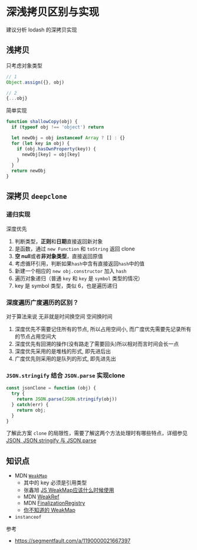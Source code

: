 # 深浅拷贝区别与实现

建议分析 lodash 的深拷贝实现

## 浅拷贝

只考虑对象类型

```js
// 1
Object.assign({}, obj)

// 2
{...obj}
```

简单实现

```js
function shallowCopy(obj) {
  if (typeof obj !== 'object') return

  let newObj = obj instanceof Array ? [] : {}
  for (let key in obj) {
    if (obj.hasOwnProperty(key)) {
      newObj[key] = obj[key]
    }
  }
  return newObj
}
```

## 深拷贝 `deepclone`

### 递归实现

深度优先

1. 判断类型，**正则**和**日期**直接返回新对象
2. 是函数，通过 `new Function` 和 `toString` 返回 clone
3. **空 null**或者**非对象类型**，直接返回原值
4. 考虑循环引用，判断如果`hash`中含有直接返回`hash`中的值
5. 新建一个相应的 `new obj.constructor` 加入 `hash`
6. 遍历对象递归（普通 `key` 和 `key` 是 `symbol` 类型的情况）
7. key 是 symbol 类型，类似 6，也是遍历递归

### 深度遍历广度遍历的区别？

对于算法来说 无非就是时间换空间 空间换时间

1. 深度优先不需要记住所有的节点, 所以占用空间小, 而广度优先需要先记录所有的节点占用空间大
2. 深度优先有回溯的操作(没有路走了需要回头)所以相对而言时间会长一点
3. 深度优先采用的是堆栈的形式, 即先进后出
4. 广度优先则采用的是队列的形式, 即先进先出

### `JSON.stringify` 结合 `JSON.parse` 实现clone

```js
const jsonClone = function (obj) {
  try {
    return JSON.parse(JSON.stringify(obj))
  } catch(err) {
    return obj;
  }
}
```

了解此方案 `clone` 的局限性，需要了解这两个方法处理时有哪些特点，详细参见 [JSON, JSON.stringify 与 JSON.parse](../json/readme.md)

## 知识点

- MDN [`WeakMap`](https://developer.mozilla.org/zh-CN/docs/Web/JavaScript/Reference/Global_Objects/WeakMap)
  - 其中的 key 必须是引用类型
  - 张鑫旭 [JS WeakMap应该什么时候使用](https://www.zhangxinxu.com/wordpress/2021/08/js-weakmap-es6/)
  - MDN [WeakRef](https://developer.mozilla.org/zh-CN/docs/Web/JavaScript/Reference/Global_Objects/WeakRef)
  - MDN [FinalizationRegistry](https://developer.mozilla.org/zh-CN/docs/Web/JavaScript/Reference/Global_Objects/FinalizationRegistry)
  - [你不知道的 WeakMap](https://juejin.cn/post/6844904169417998349)
- `instanceof`

参考

- https://segmentfault.com/a/1190000021667397
